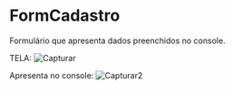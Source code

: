 # FormCadastro
Formulário que apresenta dados preenchidos no console.



TELA:
![Capturar](https://user-images.githubusercontent.com/48732887/109819483-df260b00-7c12-11eb-9adb-e17f64706f1e.PNG)




Apresenta no console:
![Capturar2](https://user-images.githubusercontent.com/48732887/109819485-dfbea180-7c12-11eb-8dc7-c2c6daa3e8bd.PNG)

